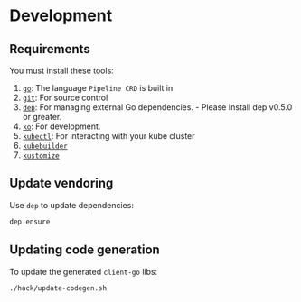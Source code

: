 # Development

## Requirements

You must install these tools:

1. [`go`](https://golang.org/doc/install): The language `Pipeline CRD` is built in
1. [`git`](https://help.github.com/articles/set-up-git/): For source control
1. [`dep`](https://github.com/golang/dep): For managing external Go
   dependencies. - Please Install dep v0.5.0 or greater.
1. [`ko`](https://github.com/google/go-containerregistry/tree/master/cmd/ko): For
   development.
1. [`kubectl`](https://kubernetes.io/docs/tasks/tools/install-kubectl/): For interacting with your kube cluster
1. [`kubebuilder`](https://book.kubebuilder.io/)
1. [`kustomize`](https://github.com/kubernetes-sigs/kustomize/blob/master/docs/INSTALL.md)


## Update vendoring

Use `dep` to update dependencies:

```bash
dep ensure
```

## Updating code generation

To update the generated `client-go` libs:

```bash
./hack/update-codegen.sh
```